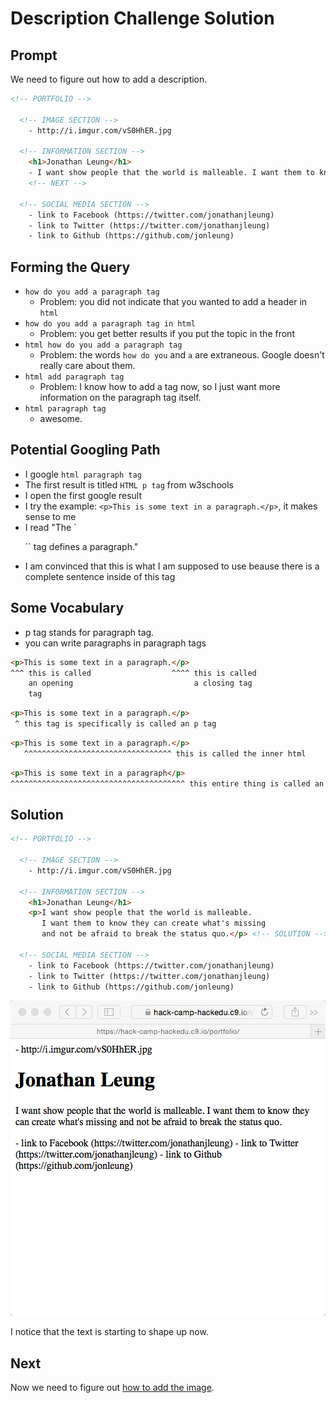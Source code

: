 # Description Challenge Solution

## Prompt

We need to figure out how to add a description.

```html
<!-- PORTFOLIO -->

  <!-- IMAGE SECTION -->
    - http://i.imgur.com/vS0HhER.jpg 
  
  <!-- INFORMATION SECTION -->
    <h1>Jonathan Leung</h1>
    - I want show people that the world is malleable. I want them to know they can create what's missing and not be afraid to break the status quo.
    <!-- NEXT -->

  <!-- SOCIAL MEDIA SECTION -->
    - link to Facebook (https://twitter.com/jonathanjleung)
    - link to Twitter (https://twitter.com/jonathanjleung)
    - link to Github (https://github.com/jonleung)
```

## Forming the Query

- `how do you add a paragraph tag`
    - Problem: you did not indicate that you wanted to add a header in `html`
- `how do you add a paragraph tag in html`
    - Problem: you get better results if you put the topic in the front
- `html how do you add a paragraph tag`
    - Problem: the words `how do you` and `a` are extraneous. Google doesn't really care about them.
- `html add paragraph tag`
    - Problem: I know how to add a tag now, so I just want more information on the paragraph tag itself.
- `html paragraph tag`
    - awesome.

## Potential Googling Path

- I google `html paragraph tag`
- The first result is titled `HTML p tag` from w3schools
- I open the first google result
- I try the example: `<p>This is some text in a paragraph.</p>`, it makes sense to me
- I read "The `<p>`` tag defines a paragraph."
- I am convinced that this is what I am supposed to use beause there is a complete sentence inside of this tag

## Some Vocabulary

- p tag stands for paragraph tag.
- you can write paragraphs in paragraph tags

```html
<p>This is some text in a paragraph.</p>
^^^ this is called                  ^^^^ this is called
    an opening                           a closing tag
    tag 
```

```html
<p>This is some text in a paragraph.</p>
 ^ this tag is specifically is called an p tag
```

```html
<p>This is some text in a paragraph.</p>
   ^^^^^^^^^^^^^^^^^^^^^^^^^^^^^^^^^ this is called the inner html
```

```html
<p>This is some text in a paragraph</p>
^^^^^^^^^^^^^^^^^^^^^^^^^^^^^^^^^^^^^^^ this entire thing is called an element
```


## Solution

```html
<!-- PORTFOLIO -->

  <!-- IMAGE SECTION -->
    - http://i.imgur.com/vS0HhER.jpg 
  
  <!-- INFORMATION SECTION -->
    <h1>Jonathan Leung</h1>
    <p>I want show people that the world is malleable. 
       I want them to know they can create what's missing
       and not be afraid to break the status quo.</p> <!-- SOLUTION -->
    
  <!-- SOCIAL MEDIA SECTION -->
    - link to Facebook (https://twitter.com/jonathanjleung)
    - link to Twitter (https://twitter.com/jonathanjleung)
    - link to Github (https://github.com/jonleung)
```

![](img/paragraph.png)

I notice that the text is starting to shape up now.

## Next

Now we need to figure out [how to add the image](image_challenge.md).